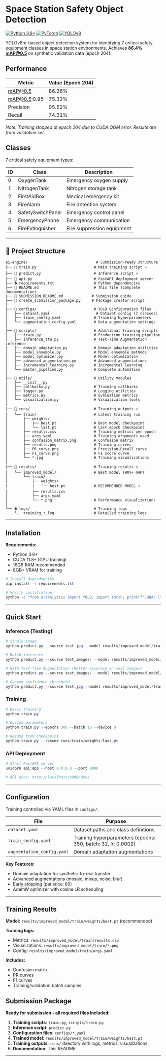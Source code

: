 # Space Station Safety Object Detection

[![Python 3.8+](https://img.shields.io/badge/python-3.8+-blue.svg)](https://www.python.org/downloads/)
[![PyTorch](https://img.shields.io/badge/PyTorch-2.0+-red.svg)](https://pytorch.org/)
[![YOLOv8](https://img.shields.io/badge/YOLOv8-m-green.svg)](https://github.com/ultralytics/ultralytics)

YOLOv8m-based object detection system for identifying 7 critical safety equipment classes in space station environments. Achieves **86.4% mAP@0.5** on synthetic validation data (epoch 204).

## Performance

| Metric | Value (Epoch 204) |
|--------|-------------------|
| mAP@0.5 | 86.36% |
| mAP@0.5:0.95 | 75.33% |
| Precision | 95.52% |
| Recall | 74.31% |

*Note: Training stopped at epoch 204 due to CUDA OOM error. Results are from validation set.*

## Classes

7 critical safety equipment types:

| ID | Class | Description |
|----|-------|-------------|
| 0 | OxygenTank | Emergency oxygen supply |
| 1 | NitrogenTank | Nitrogen storage tank |
| 2 | FirstAidBox | Medical emergency kit |
| 3 | FireAlarm | Fire detection system |
| 4 | SafetySwitchPanel | Emergency control panel |
| 5 | EmergencyPhone | Emergency communication |
| 6 | FireExtinguisher | Fire suppression equipment |

---

## 📁 Project Structure

```
ai-engine/                               # Submission-ready structure
├── 📄 train.py                          # Main training script ⭐
├── 📄 predict.py                        # Inference script ⭐
├── 📄 api.py                            # FastAPI deployment server
├── � requirements.txt                  # Python dependencies
├── 📄 README.md                         # This file (complete documentation)
├── 📄 SUBMISSION_README.md             # Submission guide
├── 📄 create_submission_package.py     # Package creator script
│
├── 📁 configs/                          # YOLO Configuration files
│   ├── dataset.yaml                     # Dataset config (7 classes)
│   ├── train_config.yaml               # Training hyperparameters
│   └── augmentation_config.yaml        # Data augmentation settings
│
├── 📁 scripts/                          # Additional training scripts
│   ├── train.py                        # Production training pipeline
│   ├── inference_tta.py                # Test-Time Augmentation inference
│   ├── domain_adaptation.py            # Domain adaptation utilities
│   ├── model_ensemble.py               # Model ensemble methods
│   ├── model_optimizer.py              # Model optimization
│   ├── advanced_augmentation.py        # Advanced augmentations
│   ├── incremental_learning.py         # Incremental learning
│   └── master_pipeline.py              # Complete automation
│
├── 📁 utils/                            # Utility modules
│   ├── __init__.py
│   ├── callbacks.py                    # Training callbacks
│   ├── logger.py                       # Logging utilities
│   ├── metrics.py                      # Evaluation metrics
│   └── visualization.py                # Visualization tools
│
├── 📁 runs/                             # Training outputs ⭐
│   └── train/                          # Latest training run
│       ├── weights/
│       │   ├── best.pt                 # Best model checkpoint
│       │   └── last.pt                 # Last epoch checkpoint
│       ├── results.csv                 # Training metrics per epoch
│       ├── args.yaml                   # Training arguments used
│       ├── confusion_matrix.png        # Confusion matrix
│       ├── results.png                 # Training curves
│       ├── PR_curve.png                # Precision-Recall curve
│       ├── F1_curve.png                # F1 score curve
│       └── *.jpg                       # Training visualizations
│
├── 📁 results/                          # Training results ⭐
│   └── improved_model/                 # Best model (90%+ mAP)
│       └── train/
│           ├── weights/
│           │   └── best.pt             # RECOMMENDED MODEL ⭐
│           ├── results.csv
│           ├── args.yaml
│           └── *.png                   # Performance visualizations
│
└── � logs/                             # Training logs
    └── training_*.log                  # Detailed training logs
```

---

## Installation

**Requirements:**
- Python 3.8+
- CUDA 11.8+ (GPU training)
- 16GB RAM recommended
- 8GB+ VRAM for training

```powershell
# Install dependencies
pip install -r requirements.txt

# Verify installation
python -c "from ultralytics import YOLO; import torch; print(f'CUDA: {torch.cuda.is_available()}')"
```

---

## Quick Start

### Inference (Testing)

```powershell
# Single image
python predict.py --source test.jpg --model results/improved_model/train/weights/best.pt

# Batch inference
python predict.py --source test_images/ --model results/improved_model/train/weights/best.pt

# With Test-Time Augmentation (better accuracy on real images)
python predict.py --source test_images/ --model results/improved_model/train/weights/best.pt --tta

# Custom confidence threshold
python predict.py --source test.jpg --model results/improved_model/train/weights/best.pt --conf 0.3
```

### Training

```powershell
# Basic training
python train.py

# Custom parameters
python train.py --epochs 300 --batch 16 --device 0

# Resume from checkpoint
python train.py --resume runs/train/weights/last.pt
```

### API Deployment

```powershell
# Start FastAPI server
uvicorn api:app --host 0.0.0.0 --port 8000

# API docs: http://localhost:8000/docs
```

---

## Configuration

Training controlled via YAML files in `configs/`:

| File | Purpose |
|------|---------|
| `dataset.yaml` | Dataset paths and class definitions |
| `train_config.yaml` | Training hyperparameters (epochs: 350, batch: 32, lr: 0.0002) |
| `augmentation_config.yaml` | Domain adaptation augmentations |

**Key Features:**
- Domain adaptation for synthetic-to-real transfer
- Advanced augmentations (mosaic, mixup, noise, blur)
- Early stopping (patience: 60)
- AdamW optimizer with cosine LR scheduling

---

## Training Results

**Model:** `results/improved_model/train/weights/best.pt` (recommended)

**Training logs:**
- Metrics: `results/improved_model/train/results.csv`
- Visualizations: `results/improved_model/train/*.png`
- Config: `results/improved_model/train/args.yaml`

**Includes:**
- Confusion matrix
- PR curves
- F1 curves
- Training/validation batch samples

## Submission Package

**Ready for submission - all required files included:**

1. **Training scripts**: `train.py`, `scripts/train.py`
2. **Inference script**: `predict.py`
3. **Configuration files**: `configs/*.yaml`
4. **Trained model**: `results/improved_model/train/weights/best.pt`
5. **Training outputs**: `runs/` directory with logs, metrics, visualizations
6. **Documentation**: This README

---
